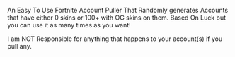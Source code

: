 An Easy To Use Fortnite Account Puller That Randomly generates Accounts that have either 0 skins or 100+ with OG skins on them. 
Based On Luck but you can use it as many times as you want!

I am NOT Responsible for anything that happens to your account(s) if you pull any.

